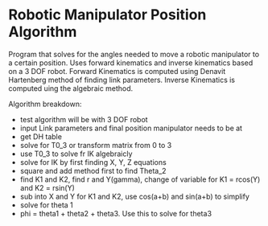 # Robotic Manipulator Position Algorithm
Program that solves for the angles needed to move a robotic manipulator to a certain position. Uses forward kinematics and inverse kinematics based on a 3 DOF robot. Forward Kinematics is computed using Denavit Hartenberg method of finding link parameters. Inverse Kinematics is computed uing the algebraic method.

Algorithm breakdown:
- test algorithm will be with 3 DOF robot
- input Link parameters and final position manipulator needs to be at
- get DH table
- solve for T0_3 or transform matrix from 0 to 3
- use T0_3 to solve fr IK algebraicly
- solve for IK by first finding X, Y, Z equations
- square and add method first to find Theta_2
- find K1 and K2, find r and Y(gamma), change of variable for K1 = rcos(Y) and K2 = rsin(Y)
- sub into X and Y for K1 and K2, use cos(a+b) and sin(a+b) to simplify
- solve for theta 1
- phi = theta1 + theta2 + theta3. Use this to solve for theta3

